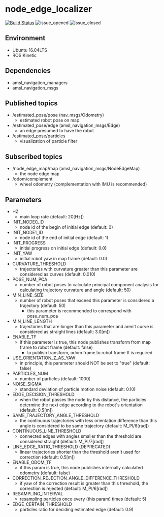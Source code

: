 # node_edge_localizer
[![Build Status](https://travis-ci.org/amslabtech/node_edge_localizer.svg?branch=master)](https://travis-ci.org/amslabtech/node_edge_localizer)
![issue_opened](https://img.shields.io/github/issues/amslabtech/node_edge_localizer.svg)
![issue_closed](https://img.shields.io/github/issues-closed/amslabtech/node_edge_localizer.svg)

## Environment
- Ubuntu 16.04LTS
- ROS Kinetic

## Dependencies
- amsl_navigation_managers
- amsl_navigation_msgs

## Published topics
- /estimated_pose/pose (nav_msgs/Odometry)
  - estimated robot pose on map
- /estimated_pose/edge (amsl_navigation_msgs/Edge)
  - an edge presumed to have the robot
- /estimated_pose/particles
  - visualization of particle filter
## Subscribed topics
- /node_edge_map/map (amsl_navigation_msgs/NodeEdgeMap)
  - the node edge map
- /odom/complement
  - wheel odometry (complementation with IMU is recommended)

## Parameters
- HZ
  - main loop rate (default: 20[Hz])
- INIT_NODE0_ID
  - node id of the begin of initial edge (default: 0)
- INIT_NODE1_ID
  - node id of the end of initial edge (default: 1)
- INIT_PROGRESS
  - initial progress on initial edge (default: 0.0)
- INIT_YAW
  - initial robot yaw in map frame (default: 0.0)
- CURVATURE_THRESHOLD
  - trajectories with curvature greater than this parameter are considered as curves (default: 0.010)
- POSE_NUM_PCA
  - number of robot poses to calculate principal component analysis for calculating trajectory curvature and angle (default: 50)
- MIN_LINE_SIZE
  - number of robot poses that exceed this parameter is considered a trajectory (default: 50)
    - this parameter is recommended to correspond with pose_num_pca
- MIN_LINE_LENGTH
  - trajectories that are longer than this parameter and aren't curve is considered as straight lines (default: 3.0[m])
- ENABLE_TF
  - if this parameter is true, this node publishes transform from map frame to robot frame (default: false)
    - to publish transform, odom frame to robot frame tf is required
- USE_ORIENTATION_Z_AS_YAW
  - in principle, this parameter should NOT be set to "true" (default: false)
- PARTICLES_NUM
  - number of particles (default: 1000)
- NOISE_SIGMA
  - standard deviation of particle motion noise (default: 0.10)
- EDGE_DECISION_THRESHOLD
  - when the robot passes the node by this distance, the particles determine the next edge according to the robot's orientation (default: 0.5[m])
- SAME_TRAJECTORY_ANGLE_THRESHOLD
  - the continuous trajectories with less orientation difference than this angle is considered to be same trajectory (default: M_PI/6[rad])
- CONTINUOUS_LINE_THRESHOLD
  - connected edges with angles smaller than the threshold are considered straight (default: M_PI/7[rad])
- LINE_EDGE_RATIO_THRESHOLD (DEPRECATED)
  - linear trajectories shorter than the threshold aren't used for correction (default: 0.5[m])
- ENABLE_ODOM_TF
  - if this param is true, this node publishes internally calculated odometry (default: false)
- CORRECTION_REJECTION_ANGLE_DIFFERENCE_THRESHOLD
  - if yaw of the correction result is greater than this threshold, the correction is rejected (default: M_PI/6[rad])
- RESAMPLING_INTERVAL
  - resampling particles once every (this param) times (default: 5)
- EDGE_CERTAIN_THRESHOLD
  - particles ratio for deciding estimated edge (default: 0.9)
